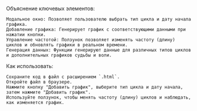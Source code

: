 Объяснение ключевых элементов:

    Модальное окно: Позволяет пользователю выбрать тип цикла и дату начала графика.
    Добавление графика: Генерирует график с соответствующими данными при нажатии кнопки.
    Управление частотой: Ползунок позволяет изменять частоту (длину) циклов и обновлять графики в реальном времени.
    Генерация данных: Функции генерируют данные для различных типов циклов и дополнительных графиков судьбы и воли.

Как использовать:

    Сохраните код в файл с расширением `.html`.
    Откройте файл в браузере.
    Нажмите кнопку "Добавить график", выберите тип цикла и дату начала, затем нажмите "Добавить график".
    Используйте ползунок, чтобы менять частоту (длину) циклов и наблюдать, как изменяется график.